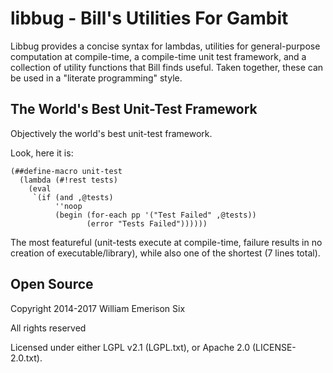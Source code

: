 libbug - Bill's Utilities For Gambit
====================================

Libbug provides a concise syntax for lambdas, utilities for general-purpose
computation at compile-time, a compile-time unit test framework, and a
collection of utility functions that Bill finds useful.  Taken together,
these can be used in a "literate programming" style.

The World's Best Unit-Test Framework
------------------------------------

Objectively the world's best unit-test framework.

Look, here it is:
~~~~
(##define-macro unit-test
  (lambda (#!rest tests)
    (eval
     `(if (and ,@tests)
          ''noop
          (begin (for-each pp '("Test Failed" ,@tests))
                 (error "Tests Failed"))))))
~~~~

The most featureful
(unit-tests execute at compile-time, failure results
in no creation of executable/library), while also one
of the shortest (7 lines total).

Open Source
-----------
Copyright 2014-2017 William Emerison Six

All rights reserved

Licensed under either LGPL v2.1 (LGPL.txt), or Apache 2.0 (LICENSE-2.0.txt).
